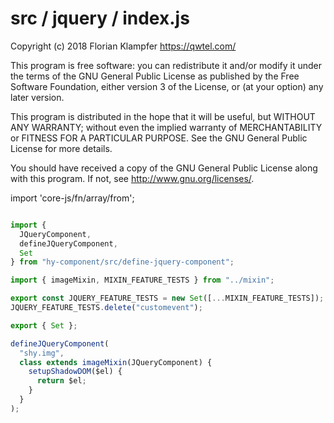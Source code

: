 # src / jquery / index.js
Copyright (c) 2018 Florian Klampfer <https://qwtel.com/>

This program is free software: you can redistribute it and/or modify
it under the terms of the GNU General Public License as published by
the Free Software Foundation, either version 3 of the License, or
(at your option) any later version.

This program is distributed in the hope that it will be useful,
but WITHOUT ANY WARRANTY; without even the implied warranty of
MERCHANTABILITY or FITNESS FOR A PARTICULAR PURPOSE.  See the
GNU General Public License for more details.

You should have received a copy of the GNU General Public License
along with this program.  If not, see <http://www.gnu.org/licenses/>.

import 'core-js/fn/array/from';


```js

import {
  JQueryComponent,
  defineJQueryComponent,
  Set
} from "hy-component/src/define-jquery-component";

import { imageMixin, MIXIN_FEATURE_TESTS } from "../mixin";

export const JQUERY_FEATURE_TESTS = new Set([...MIXIN_FEATURE_TESTS]);
JQUERY_FEATURE_TESTS.delete("customevent");

export { Set };

defineJQueryComponent(
  "shy.img",
  class extends imageMixin(JQueryComponent) {
    setupShadowDOM($el) {
      return $el;
    }
  }
);
```


